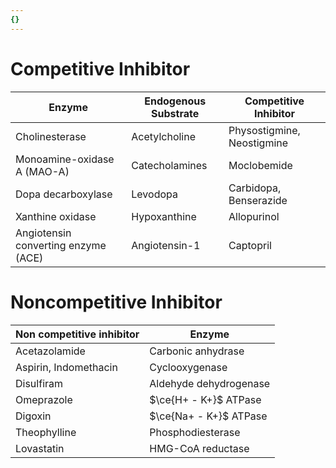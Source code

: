 ```yaml
---
{}
---
```

   
# Competitive Inhibitor   
   
| Enzyme                              | Endogenous Substrate | Competitive Inhibitor      |   
| ----------------------------------- | -------------------- | -------------------------- |   
| Cholinesterase                      | Acetylcholine        | Physostigmine, Neostigmine |   
| Monoamine-oxidase A (MAO-A)         | Catecholamines       | Moclobemide                |   
| Dopa decarboxylase                  | Levodopa             | Carbidopa, Benserazide     |   
| Xanthine oxidase                    | Hypoxanthine         | Allopurinol                |   
| Angiotensin converting enzyme (ACE) | Angiotensin-1        | Captopril                           |   
   
# Noncompetitive Inhibitor   
| Non competitive inhibitor | Enzyme                 |   
| ------------------------- | ---------------------- |   
| Acetazolamide             | Carbonic anhydrase     |   
| Aspirin, Indomethacin     | Cyclooxygenase         |   
| Disulfiram                | Aldehyde dehydrogenase |   
| Omeprazole                | $\ce{H+ - K+}$ ATPase  |   
| Digoxin                   | $\ce{Na+ - K+}$ ATPase |   
| Theophylline              | Phosphodiesterase      |   
| Lovastatin                | HMG-CoA reductase      |